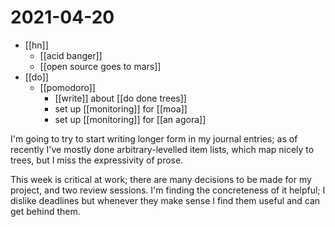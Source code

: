 # 2021-04-20

- [[hn]]
  - [[acid banger]]
  - [[open source goes to mars]] 
- [[do]]
  - [[pomodoro]]
    - [[write]] about [[do done trees]]
    - set up [[monitoring]] for [[moa]]
    - set up [[monitoring]] for [[an agora]]
  
I'm going to try to start writing longer form in my journal entries; as of recently I've mostly done arbitrary-levelled item lists, which map nicely to trees, but I miss the expressivity of prose.

This week is critical at work; there are many decisions to be made for my project, and two review sessions. I'm finding the concreteness of it helpful; I dislike deadlines but whenever they make sense I find them useful and can get behind them.